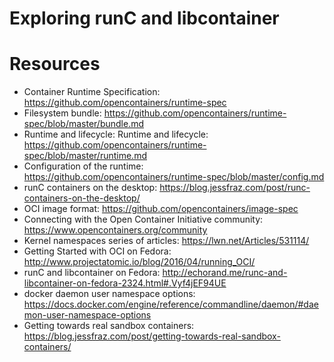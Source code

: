 # Exploring runC and libcontainer

# Resources

- Container Runtime Specification: https://github.com/opencontainers/runtime-spec
- Filesystem bundle: https://github.com/opencontainers/runtime-spec/blob/master/bundle.md
- Runtime and lifecycle: Runtime and lifecycle: https://github.com/opencontainers/runtime-spec/blob/master/runtime.md
- Configuration of the runtime: https://github.com/opencontainers/runtime-spec/blob/master/config.md
- runC containers on the desktop: https://blog.jessfraz.com/post/runc-containers-on-the-desktop/
- OCI image format: https://github.com/opencontainers/image-spec
- Connecting with the Open Container Initiative community: https://www.opencontainers.org/community
- Kernel namespaces series of articles: https://lwn.net/Articles/531114/
- Getting Started with OCI on Fedora: http://www.projectatomic.io/blog/2016/04/running_OCI/
- runC and libcontainer on Fedora: http://echorand.me/runc-and-libcontainer-on-fedora-2324.html#.Vyf4jEF94UE
- docker daemon user namespace options: https://docs.docker.com/engine/reference/commandline/daemon/#daemon-user-namespace-options
- Getting towards real sandbox containers: https://blog.jessfraz.com/post/getting-towards-real-sandbox-containers/
